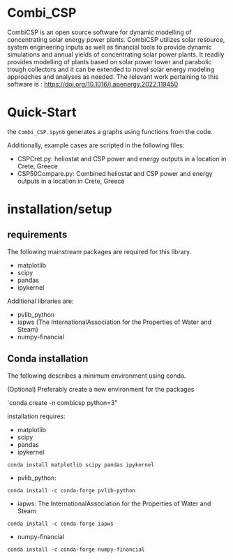 # Combi_CSP
CombiCSP is an open source software for dynamic modelling of concentrating solar energy power plants. CombiCSP utilizes solar resource, system engineering inputs as well as financial tools to provide dynamic simulations and annual yields of concentrating solar power plants. It readily provides modelling of plants based on solar power tower and parabolic trough collectors and it can be extended to novel solar energy modeling approaches and analyses as needed.
The relevant work pertaining to this software is : https://doi.org/10.1016/j.apenergy.2022.119450

# Quick-Start

the `Combi_CSP.ipynb` generates a graphs using functions from the code. 

Additionally, example cases are scripted in the following files:
- CSPCret.py: heliostat and CSP power and energy outputs in a location in Crete, Greece
- CSP50Compare.py: Combined heliostat and CSP power and energy outputs in a location in Crete, Greece


# installation/setup

## requirements

The following mainstream packages are required for this library.
- matplotlib
- scipy
- pandas
- ipykernel

Additional libraries are:

- pvlib_python 
- iapws (The InternationalAssociation for the Properties of Water and Steam) 
- numpy-financial 

## Conda installation

The following describes a minimum environment using conda. 

(Optional) Preferably create a new environment for the packages

`conda create -n combicsp python=3"

installation requires:
- matplotlib
- scipy
- pandas
- ipykernel

`conda install matplotlib scipy pandas ipykernel`

- pvlib_python:


`conda install -c conda-forge pvlib-python`

- iapws: The InternationalAssociation for the Properties of Water and Steam

`conda install -c conda-forge iapws`


- numpy-financial 

`conda install -c conda-forge numpy-financial`
